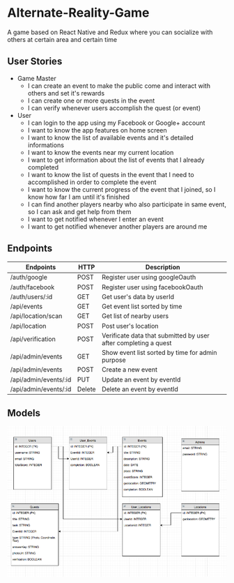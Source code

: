 # Alternate-Reality-Game
A game based on React Native and Redux where you can socialize with others at certain area and certain time

## User Stories
* Game Master
    * I can create an event to make the public come and interact with others and set it's rewards
    * I can create one or more quests in the event
    * I can verify whenever users accomplish the quest (or event)
* User
    * I can login to the app using my Facebook or Google+ account
    * I want to know the app features on home screen
    * I want to know the list of available events and it's detailed informations
    * I want to know the events near my current location
    * I want to get information about the list of events that I already completed
    * I want to know the list of quests in the event that I need to accomplished in order to complete the event
    * I want to know the current progress of the event that I joined, so I know how far I am until it's finished
    * I can find another players nearby who also participate in same event, so I can ask and get help from them
    * I want to get notified whenever I enter an event
    * I want to get notified whenever another players are around me

## Endpoints

| Endpoints            | HTTP   | Description                                                    |
|----------------------|--------|----------------------------------------------------------------|
| /auth/google         | POST   | Register user using googleOauth                                |
| /auth/facebook       | POST   | Register user using facebookOauth                              |
| /auth/users/:id      | GET    | Get user's data by userId                                      |
| /api/events          | GET    | Get event list sorted by time                                  |
| /api/location/scan   | GET    | Get list of nearby users                                       |
| /api/location        | POST   | Post user's location                                           |
| /api/verification    | POST   | Verificate data that submitted by user after completing a quest|
| /api/admin/events    | GET    | Show event list sorted by time for admin purpose               |
| /api/admin/events    | POST   | Create a new event                                             |
| /api/admin/events/:id| PUT    | Update an event by eventId                                     |
| /api/admin/events/:id| Delete | Delete an event by eventId                                     |

## Models

![Schema](https://raw.githubusercontent.com/Geo-ARG/geo-arg-server/fadly/assets/ARG-Schema-Ver2.png)
